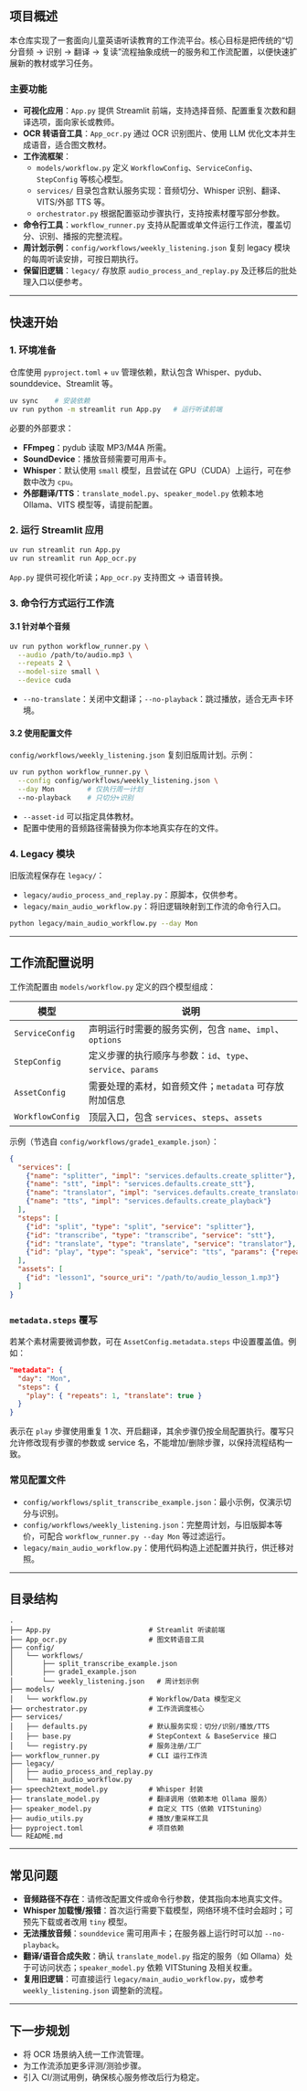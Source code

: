 ## 项目概述

本仓库实现了一套面向儿童英语听读教育的工作流平台。核心目标是把传统的“切分音频 → 识别 → 翻译 → 复读”流程抽象成统一的服务和工作流配置，以便快速扩展新的教材或学习任务。

### 主要功能
- **可视化应用**：`App.py` 提供 Streamlit 前端，支持选择音频、配置重复次数和翻译选项，面向家长或教师。
- **OCR 转语音工具**：`App_ocr.py` 通过 OCR 识别图片、使用 LLM 优化文本并生成语音，适合图文教材。
- **工作流框架**：
  - `models/workflow.py` 定义 `WorkflowConfig`、`ServiceConfig`、`StepConfig` 等核心模型。
  - `services/` 目录包含默认服务实现：音频切分、Whisper 识别、翻译、VITS/外部 TTS 等。
  - `orchestrator.py` 根据配置驱动步骤执行，支持按素材覆写部分参数。
- **命令行工具**：`workflow_runner.py` 支持从配置或单文件运行工作流，覆盖切分、识别、播报的完整流程。
- **周计划示例**：`config/workflows/weekly_listening.json` 复刻 legacy 模块的每周听读安排，可按日期执行。
- **保留旧逻辑**：`legacy/` 存放原 `audio_process_and_replay.py` 及迁移后的批处理入口以便参考。

---

## 快速开始

### 1. 环境准备
仓库使用 `pyproject.toml` + `uv` 管理依赖，默认包含 Whisper、pydub、sounddevice、Streamlit 等。

```bash
uv sync    # 安装依赖
uv run python -m streamlit run App.py   # 运行听读前端
```

必要的外部要求：
- **FFmpeg**：pydub 读取 MP3/M4A 所需。
- **SoundDevice**：播放音频需要可用声卡。
- **Whisper**：默认使用 `small` 模型，且尝试在 GPU（CUDA）上运行，可在参数中改为 `cpu`。
- **外部翻译/TTS**：`translate_model.py`、`speaker_model.py` 依赖本地 Ollama、VITS 模型等，请提前配置。

### 2. 运行 Streamlit 应用
```bash
uv run streamlit run App.py
uv run streamlit run App_ocr.py
```
`App.py` 提供可视化听读；`App_ocr.py` 支持图文 → 语音转换。

### 3. 命令行方式运行工作流

#### 3.1 针对单个音频
```bash
uv run python workflow_runner.py \
  --audio /path/to/audio.mp3 \
  --repeats 2 \
  --model-size small \
  --device cuda
```
- `--no-translate`：关闭中文翻译；`--no-playback`：跳过播放，适合无声卡环境。

#### 3.2 使用配置文件
`config/workflows/weekly_listening.json` 复刻旧版周计划。示例：
```bash
uv run python workflow_runner.py \
  --config config/workflows/weekly_listening.json \
  --day Mon        # 仅执行周一计划
  --no-playback    # 只切分+识别
```
- `--asset-id` 可以指定具体教材。
- 配置中使用的音频路径需替换为你本地真实存在的文件。

### 4. Legacy 模块
旧版流程保存在 `legacy/`：
- `legacy/audio_process_and_replay.py`：原脚本，仅供参考。
- `legacy/main_audio_workflow.py`：将旧逻辑映射到工作流的命令行入口。
```bash
python legacy/main_audio_workflow.py --day Mon
```

---

## 工作流配置说明

工作流配置由 `models/workflow.py` 定义的四个模型组成：

| 模型             | 说明                                                         |
|------------------|--------------------------------------------------------------|
| `ServiceConfig`  | 声明运行时需要的服务实例，包含 `name`、`impl`、`options`    |
| `StepConfig`     | 定义步骤的执行顺序与参数：`id`、`type`、`service`、`params` |
| `AssetConfig`    | 需要处理的素材，如音频文件；`metadata` 可存放附加信息        |
| `WorkflowConfig` | 顶层入口，包含 `services`、`steps`、`assets`                 |

示例（节选自 `config/workflows/grade1_example.json`）：

```json
{
  "services": [
    {"name": "splitter", "impl": "services.defaults.create_splitter"},
    {"name": "stt", "impl": "services.defaults.create_stt"},
    {"name": "translator", "impl": "services.defaults.create_translator"},
    {"name": "tts", "impl": "services.defaults.create_playback"}
  ],
  "steps": [
    {"id": "split", "type": "split", "service": "splitter"},
    {"id": "transcribe", "type": "transcribe", "service": "stt"},
    {"id": "translate", "type": "translate", "service": "translator"},
    {"id": "play", "type": "speak", "service": "tts", "params": {"repeats": 2}}
  ],
  "assets": [
    {"id": "lesson1", "source_uri": "/path/to/audio_lesson_1.mp3"}
  ]
}
```

### `metadata.steps` 覆写
若某个素材需要微调参数，可在 `AssetConfig.metadata.steps` 中设置覆盖值。例如：

```json
"metadata": {
  "day": "Mon",
  "steps": {
    "play": { "repeats": 1, "translate": true }
  }
}
```

表示在 `play` 步骤使用重复 1 次、开启翻译，其余步骤仍按全局配置执行。覆写只允许修改现有步骤的参数或 service 名，不能增加/删除步骤，以保持流程结构一致。

### 常见配置文件
- `config/workflows/split_transcribe_example.json`：最小示例，仅演示切分与识别。
- `config/workflows/weekly_listening.json`：完整周计划，与旧版脚本等价，可配合 `workflow_runner.py --day Mon` 等过滤运行。
- `legacy/main_audio_workflow.py`：使用代码构造上述配置并执行，供迁移对照。

---

## 目录结构
```
.
├── App.py                        # Streamlit 听读前端
├── App_ocr.py                    # 图文转语音工具
├── config/
│   └── workflows/
│       ├── split_transcribe_example.json
│       ├── grade1_example.json
│       └── weekly_listening.json   # 周计划示例
├── models/
│   └── workflow.py               # Workflow/Data 模型定义
├── orchestrator.py               # 工作流调度核心
├── services/
│   ├── defaults.py               # 默认服务实现：切分/识别/播放/TTS
│   ├── base.py                   # StepContext & BaseService 接口
│   └── registry.py               # 服务注册/工厂
├── workflow_runner.py            # CLI 运行工作流
├── legacy/
│   ├── audio_process_and_replay.py
│   └── main_audio_workflow.py
├── speech2text_model.py          # Whisper 封装
├── translate_model.py            # 翻译调用（依赖本地 Ollama 服务）
├── speaker_model.py              # 自定义 TTS（依赖 VITStuning）
├── audio_utils.py                # 播放/重采样工具
├── pyproject.toml                # 项目依赖
└── README.md
```

---

## 常见问题
- **音频路径不存在**：请修改配置文件或命令行参数，使其指向本地真实文件。
- **Whisper 加载慢/报错**：首次运行需要下载模型，网络环境不佳时会超时；可预先下载或者改用 `tiny` 模型。
- **无法播放音频**：`sounddevice` 需可用声卡；在服务器上运行时可以加 `--no-playback`。
- **翻译/语音合成失败**：确认 `translate_model.py` 指定的服务（如 Ollama）处于可访问状态；`speaker_model.py` 依赖 VITStuning 及相关权重。
- **复用旧逻辑**：可直接运行 `legacy/main_audio_workflow.py`，或参考 `weekly_listening.json` 调整新的流程。

---

## 下一步规划
- 将 OCR 场景纳入统一工作流管理。
- 为工作流添加更多评测/测验步骤。
- 引入 CI/测试用例，确保核心服务修改后行为稳定。
